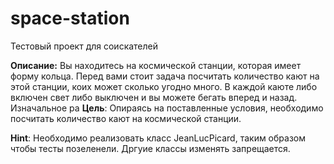 # space-station
Тестовый проект для соискателей

**Описание:**
Вы находитесь на космической станции, которая имеет форму кольца.
Перед вами стоит задача посчитать количество кают на этой станции, коих может 
сколько угодно много. В каждой каюте либо включен свет либо выключен и вы можете бегать 
вперед и назад. Изначальное ра
 **Цель**: Опираясь на поставленные условия, необходимо посчитать количество кают
 на космической станции.
 
 **Hint**: Необходимо реализовать класс JeanLucPicard, таким образом чтобы тесты
 позеленели. Дргуие классы изменять запрещается.